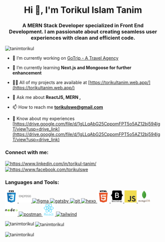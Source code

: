 <h1 align="center">Hi 👋, I'm Torikul Islam Tanim</h1>
<h3 align="center">A MERN Stack Developer specialized in Front End Development. I am passionate about creating seamless user experiences with clean and efficient code.</h3>

<p align="left"> <img src="https://komarev.com/ghpvc/?username=tanimtorikul&label=Profile%20views&color=0e75b6&style=flat" alt="tanimtorikul" /> </p>

- 🔭 I’m currently working on [GoTrip - A Travel Agency](https://go-trip-web.web.app/)

- 🌱 I’m currently learning **Next.js and Mongoose for further enhancement**

- 👨‍💻 All of my projects are available at [https://torikultanim.web.app/](https://torikultanim.web.app/)

- 💬 Ask me about **ReactJS, MERN ,**

- 📫 How to reach me **torikulswe@gmail.com**

- 📄 Know about my experiences [https://drive.google.com/file/d/1gLLqAbG25CppomFPT5o5AZ12bj594lgT/view?usp=drive_link](https://drive.google.com/file/d/1gLLqAbG25CppomFPT5o5AZ12bj594lgT/view?usp=drive_link)

<h3 align="left">Connect with me:</h3>
<p align="left">
<a href="https://linkedin.com/in/https://www.linkedin.com/in/torikul-tanim/" target="blank"><img align="center" src="https://raw.githubusercontent.com/rahuldkjain/github-profile-readme-generator/master/src/images/icons/Social/linked-in-alt.svg" alt="https://www.linkedin.com/in/torikul-tanim/" height="30" width="40" /></a>
<a href="https://fb.com/https://www.facebook.com/torikulswe" target="blank"><img align="center" src="https://raw.githubusercontent.com/rahuldkjain/github-profile-readme-generator/master/src/images/icons/Social/facebook.svg" alt="https://www.facebook.com/torikulswe" height="30" width="40" /></a>
</p>

<h3 align="left">Languages and Tools:</h3>
<p align="left"> <a href="https://www.w3schools.com/css/" target="_blank" rel="noreferrer"> <img src="https://raw.githubusercontent.com/devicons/devicon/master/icons/css3/css3-original-wordmark.svg" alt="css3" width="40" height="40"/> </a> <a href="https://expressjs.com" target="_blank" rel="noreferrer"> <img src="https://raw.githubusercontent.com/devicons/devicon/master/icons/express/express-original-wordmark.svg" alt="express" width="40" height="40"/> </a> <a href="https://www.figma.com/" target="_blank" rel="noreferrer"> <img src="https://www.vectorlogo.zone/logos/figma/figma-icon.svg" alt="figma" width="40" height="40"/> </a> <a href="https://www.gatsbyjs.com/" target="_blank" rel="noreferrer"> <img src="https://www.vectorlogo.zone/logos/gatsbyjs/gatsbyjs-icon.svg" alt="gatsby" width="40" height="40"/> </a> <a href="https://git-scm.com/" target="_blank" rel="noreferrer"> <img src="https://www.vectorlogo.zone/logos/git-scm/git-scm-icon.svg" alt="git" width="40" height="40"/> </a> <a href="hexo.io/" target="_blank" rel="noreferrer"> <img src="https://www.vectorlogo.zone/logos/hexoio/hexoio-icon.svg" alt="hexo" width="40" height="40"/> </a> <a href="https://www.w3.org/html/" target="_blank" rel="noreferrer"> <img src="https://raw.githubusercontent.com/devicons/devicon/master/icons/html5/html5-original-wordmark.svg" alt="html5" width="40" height="40"/> </a> <a href="https://getbootstrap.com" target="_blank" rel="noreferrer"> <img src="https://raw.githubusercontent.com/devicons/devicon/master/icons/bootstrap/bootstrap-plain-wordmark.svg" alt="bootstrap" width="40" height="40"/> </a> <a href="https://developer.mozilla.org/en-US/docs/Web/JavaScript" target="_blank" rel="noreferrer"> <img src="https://raw.githubusercontent.com/devicons/devicon/master/icons/javascript/javascript-original.svg" alt="javascript" width="40" height="40"/> </a> <a href="https://www.mongodb.com/" target="_blank" rel="noreferrer"> <img src="https://raw.githubusercontent.com/devicons/devicon/master/icons/mongodb/mongodb-original-wordmark.svg" alt="mongodb" width="40" height="40"/> </a> <a href="https://nodejs.org" target="_blank" rel="noreferrer"> <img src="https://raw.githubusercontent.com/devicons/devicon/master/icons/nodejs/nodejs-original-wordmark.svg" alt="nodejs" width="40" height="40"/> </a> <a href="https://postman.com" target="_blank" rel="noreferrer"> <img src="https://www.vectorlogo.zone/logos/getpostman/getpostman-icon.svg" alt="postman" width="40" height="40"/> </a> <a href="https://reactjs.org/" target="_blank" rel="noreferrer"> <img src="https://raw.githubusercontent.com/devicons/devicon/master/icons/react/react-original-wordmark.svg" alt="react" width="40" height="40"/> </a> <a href="https://tailwindcss.com/" target="_blank" rel="noreferrer"> <img src="https://www.vectorlogo.zone/logos/tailwindcss/tailwindcss-icon.svg" alt="tailwind" width="40" height="40"/> </a> </p>

<p><img align="left" src="https://github-readme-stats.vercel.app/api/top-langs?username=tanimtorikul&show_icons=true&locale=en&layout=compact" alt="tanimtorikul" /></p>

<p>&nbsp;<img align="center" src="https://github-readme-stats.vercel.app/api?username=tanimtorikul&show_icons=true&locale=en" alt="tanimtorikul" /></p>

<p><img align="center" src="https://github-readme-streak-stats.herokuapp.com/?user=tanimtorikul&" alt="tanimtorikul" /></p>
